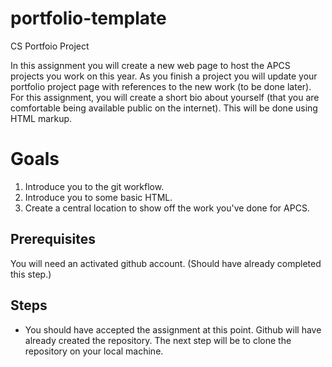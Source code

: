 # portfolio-template
CS Portfoio Project

In this assignment you will create a new web page to host the APCS projects you work on this year. As you finish a project
you will update your portfolio project page with references to the new work (to be done later). For this assignment, you will create 
a short bio about yourself (that you are comfortable being available public on the internet). This will be done using HTML markup.

# Goals
1. Introduce you to the git workflow.
2. Introduce you to some basic HTML.
3. Create a central location to show off the work you've done for APCS.

## Prerequisites
You will need an activated github account. (Should have already completed this step.)

## Steps

* You should have accepted the assignment at this point. Github will have already created the repository. The next step will be to clone the repository on your local machine.
